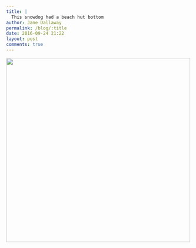 ```yaml
---
title: |
  This snowdog had a beach hut bottom
author: Jane Dallaway
permalink: /blog/:title
date: 2016-09-24 21:22
layout: post
comments: true
---
```


<div><a href="//static.skitters.dallaway.com/Rtp_FullSizeRender.jpg"><img src="//static.skitters.dallaway.com/Rtp_thumb_FullSizeRender.jpg" width="500" height="500"/></a></div>



  

      

